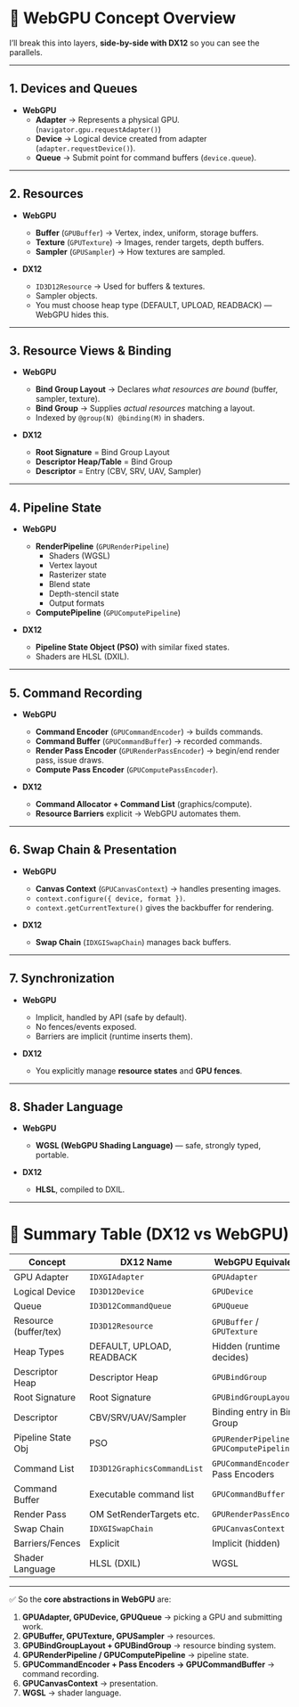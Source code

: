 # 🧩 WebGPU Concept Overview

I’ll break this into layers, **side-by-side with DX12** so you can see the parallels.

---

## 1. **Devices and Queues**

- **WebGPU**
    - **Adapter** → Represents a physical GPU. (`navigator.gpu.requestAdapter()`) 
    - **Device** → Logical device created from adapter (`adapter.requestDevice()`). 
    - **Queue** → Submit point for command buffers (`device.queue`).

---

## 2. **Resources**

- **WebGPU**
    - **Buffer** (`GPUBuffer`) → Vertex, index, uniform, storage buffers.
    - **Texture** (`GPUTexture`) → Images, render targets, depth buffers.
    - **Sampler** (`GPUSampler`) → How textures are sampled.
- **DX12**
    
    - `ID3D12Resource` → Used for buffers & textures.
    - Sampler objects.
    - You must choose heap type (DEFAULT, UPLOAD, READBACK) — WebGPU hides this.

---

## 3. **Resource Views & Binding**

- **WebGPU**
    
    - **Bind Group Layout** → Declares _what resources are bound_ (buffer, sampler, texture).
    - **Bind Group** → Supplies _actual resources_ matching a layout.
    - Indexed by `@group(N) @binding(M)` in shaders.

- **DX12**
    
    - **Root Signature** = Bind Group Layout
    - **Descriptor Heap/Table** = Bind Group
    - **Descriptor** = Entry (CBV, SRV, UAV, Sampler)


---

## 4. **Pipeline State**

- **WebGPU**
    
    - **RenderPipeline** (`GPURenderPipeline`)
        - Shaders (WGSL)
        - Vertex layout
        - Rasterizer state
        - Blend state
        - Depth-stencil state
        - Output formats
    - **ComputePipeline** (`GPUComputePipeline`)
        
- **DX12**
    
    - **Pipeline State Object (PSO)** with similar fixed states.
    - Shaders are HLSL (DXIL).
        

---

## 5. **Command Recording**

- **WebGPU**
    
    - **Command Encoder** (`GPUCommandEncoder`) → builds commands.
    - **Command Buffer** (`GPUCommandBuffer`) → recorded commands.
    - **Render Pass Encoder** (`GPURenderPassEncoder`) → begin/end render pass, issue draws.
    - **Compute Pass Encoder** (`GPUComputePassEncoder`).

- **DX12**
    
    - **Command Allocator + Command List** (graphics/compute).
    - **Resource Barriers** explicit → WebGPU automates them.

---

## 6. **Swap Chain & Presentation**

- **WebGPU**
    
    - **Canvas Context** (`GPUCanvasContext`) → handles presenting images.
    - `context.configure({ device, format })`.
    - `context.getCurrentTexture()` gives the backbuffer for rendering.
        
- **DX12**
    
    - **Swap Chain** (`IDXGISwapChain`) manages back buffers.
        

---

## 7. **Synchronization**

- **WebGPU**
    
    - Implicit, handled by API (safe by default).
    - No fences/events exposed.
    - Barriers are implicit (runtime inserts them).

- **DX12**
    
    - You explicitly manage **resource states** and **GPU fences**.
        

---

## 8. **Shader Language**

- **WebGPU**
    
    - **WGSL (WebGPU Shading Language)** — safe, strongly typed, portable.
        
- **DX12**
    
    - **HLSL**, compiled to DXIL.
        

---

# 🔑 Summary Table (DX12 vs WebGPU)

|Concept|DX12 Name|WebGPU Equivalent|
|---|---|---|
|GPU Adapter|`IDXGIAdapter`|`GPUAdapter`|
|Logical Device|`ID3D12Device`|`GPUDevice`|
|Queue|`ID3D12CommandQueue`|`GPUQueue`|
|Resource (buffer/tex)|`ID3D12Resource`|`GPUBuffer` / `GPUTexture`|
|Heap Types|DEFAULT, UPLOAD, READBACK|Hidden (runtime decides)|
|Descriptor Heap|Descriptor Heap|`GPUBindGroup`|
|Root Signature|Root Signature|`GPUBindGroupLayout`|
|Descriptor|CBV/SRV/UAV/Sampler|Binding entry in Bind Group|
|Pipeline State Obj|PSO|`GPURenderPipeline` / `GPUComputePipeline`|
|Command List|`ID3D12GraphicsCommandList`|`GPUCommandEncoder` / Pass Encoders|
|Command Buffer|Executable command list|`GPUCommandBuffer`|
|Render Pass|OM SetRenderTargets etc.|`GPURenderPassEncoder`|
|Swap Chain|`IDXGISwapChain`|`GPUCanvasContext`|
|Barriers/Fences|Explicit|Implicit (hidden)|
|Shader Language|HLSL (DXIL)|WGSL|

---

✅ So the **core abstractions in WebGPU** are:

1. **GPUAdapter, GPUDevice, GPUQueue** → picking a GPU and submitting work.
2. **GPUBuffer, GPUTexture, GPUSampler** → resources.
3. **GPUBindGroupLayout + GPUBindGroup** → resource binding system.
4. **GPURenderPipeline / GPUComputePipeline** → pipeline state.
5. **GPUCommandEncoder + Pass Encoders → GPUCommandBuffer** → command recording.
6. **GPUCanvasContext** → presentation.
7. **WGSL** → shader language.